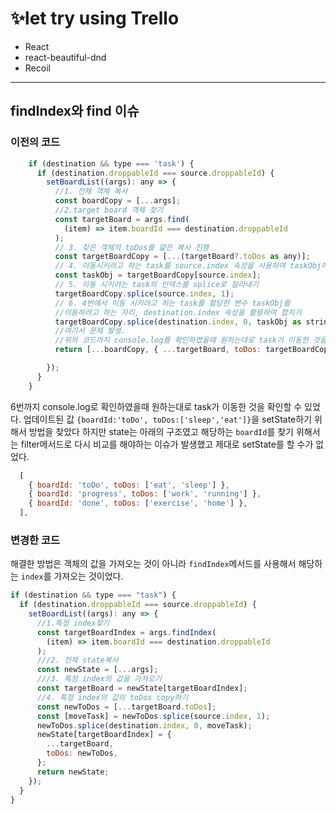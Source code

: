 # ✨let try using Trello

- React
- react-beautiful-dnd
- Recoil

---

## findIndex와 find 이슈

### 이전의 코드

```js
    if (destination && type === 'task') {
      if (destination.droppableId === source.droppableId) {
        setBoardList((args): any => {
          //1. 전체 객체 복사
          const boardCopy = [...args];
          //2.target board 객체 찾기
          const targetBoard = args.find(
            (item) => item.boardId === destination.droppableId
          );
          // 3. 찾은 객체의 toDos를 얉은 복사 진행
          const targetBoardCopy = [...(targetBoard?.toDos as any)];
          // 4. 이동시키려고 하는 task를 source.index 속성을 사용하여 taskObj에 할당
          const taskObj = targetBoardCopy[source.index];
          // 5. 이동 시키려는 task의 인덱스를 splice로 잘라내기
          targetBoardCopy.splice(source.index, 1);
          // 6. 4번에서 이동 시키려고 하는 task를 할당한 변수 taskObj를
          //이동하려고 하는 자리, destination.index 속성을 활용하여 합치기
          targetBoardCopy.splice(destination.index, 0, taskObj as string);
          //여기서 문제 발생.
          //위의 코드까지 console.log를 확인하였을때 원하는대로 task가 이동한 것을 확인하였다.
          return [...boardCopy, { ...targetBoard, toDos: targetBoardCopy }];

        });
      }
    }

```

6번까지 console.log로 확인하였을때 원하는대로 task가 이동한 것을 확인할 수 있었다.
업데이트된 값 `{boardId:'toDo', toDos:['sleep','eat']}`을 setState하기 위해서 방법을 찾았다
하지만 state는 아래의 구조였고 해당하는 `boardId`를 찾기 위해서는 filter메서드로 다시 비교를 해야하는 이슈가 발생했고 제대로 setState를 할 수가 없었다.

```js
  [
    { boardId: 'toDo', toDos: ['eat', 'sleep'] },
    { boardId: 'progress', toDos: ['work', 'running'] },
    { boardId: 'done', toDos: ['exercise', 'home'] },
  ],
```

### 변경한 코드

해결한 방법은 객체의 값을 가져오는 것이 아니라 `findIndex`메서드를 사용해서 해당하는 `index`를 가져오는 것이었다.

```js
if (destination && type === "task") {
  if (destination.droppableId === source.droppableId) {
    setBoardList((args): any => {
      //1.특정 index찾기
      const targetBoardIndex = args.findIndex(
        (item) => item.boardId === destination.droppableId
      );
      ///2. 전체 state복사
      const newState = [...args];
      ///3. 특정 index의 값을 가져오기
      const targetBoard = newState[targetBoardIndex];
      //4. 특정 index의 값의 toDos copy하기
      const newToDos = [...targetBoard.toDos];
      const [moveTask] = newToDos.splice(source.index, 1);
      newToDos.splice(destination.index, 0, moveTask);
      newState[targetBoardIndex] = {
        ...targetBoard,
        toDos: newToDos,
      };
      return newState;
    });
  }
}
```
